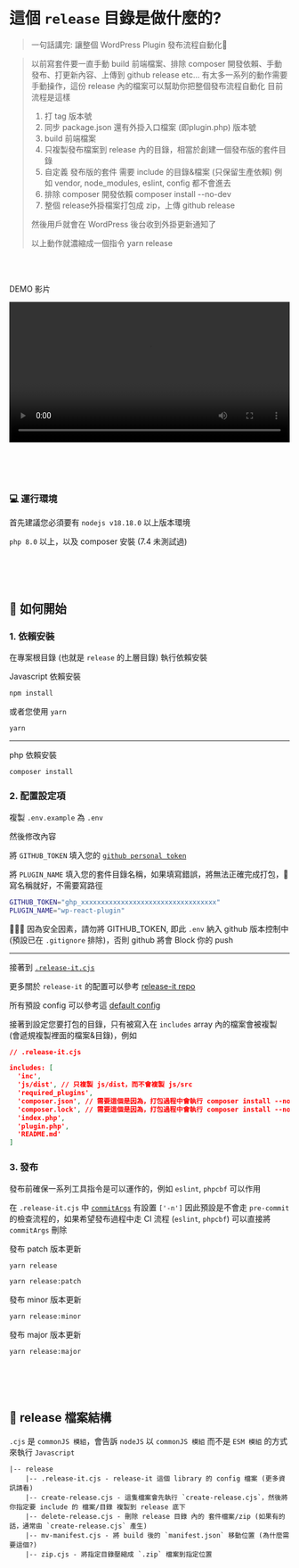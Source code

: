 # 這個 `release` 目錄是做什麼的?

> 一句話講完: 讓整個 WordPress Plugin 發布流程自動化🚀

> 以前寫套件要一直手動 build 前端檔案、排除 composer 開發依賴、手動發布、打更新內容、上傳到 github release etc...
> 有太多一系列的動作需要手動操作，這份 release 內的檔案可以幫助你把整個發布流程自動化
> 目前流程是這樣
> 1. 打 tag 版本號
> 2. 同步 package.json 還有外掛入口檔案 (即plugin.php) 版本號
> 3. build 前端檔案
> 4. 只複製發布檔案到 release 內的目錄，相當於創建一個發布版的套件目錄
> 5. 自定義 發布版的套件 需要 include 的目錄&檔案 (只保留生產依賴)
> 例如 vendor, node_modules, eslint, config 都不會進去
> 6. 排除 composer 開發依賴 composer install --no-dev
> 7. 整個 release外掛檔案打包成 zip，上傳 github release
>
> 然後用戶就會在 WordPress 後台收到外掛更新通知了
>
> 以上動作就濃縮成一個指令 yarn release


<br />
<br />

DEMO 影片

<video src="https://github.com/j7-dev/wp-react-plugin/assets/9213776/3c41ba8f-a1de-42bb-9b56-7ce1a7047373
" width="100%"></video>




<br />
<br />
<br />


### 💻 運行環境

首先建議您必須要有 `nodejs v18.18.0` 以上版本環境

`php 8.0` 以上，以及 composer 安裝 (7.4 未測試過)

<br />
<br />
<br />

## 🤘 如何開始

### 1. 依賴安裝

在專案根目錄 (也就是 `release` 的上層目錄) 執行依賴安裝

Javascript 依賴安裝

```bash
npm install
```

或者您使用 `yarn`

```bash
yarn
```

---

php 依賴安裝

```bash
composer install
```

### 2. 配置設定項

複製 `.env.example` 為 `.env`

然後修改內容

將 `GITHUB_TOKEN` 填入您的 [`github personal token`](https://docs.github.com/en/authentication/keeping-your-account-and-data-secure/managing-your-personal-access-tokens#creating-a-personal-access-token-classic)

將 `PLUGIN_NAME` 填入您的套件目錄名稱，如果填寫錯誤，將無法正確完成打包，🚩寫名稱就好，不需要寫路徑

```bash
GITHUB_TOKEN="ghp_xxxxxxxxxxxxxxxxxxxxxxxxxxxxxxxxxx"
PLUGIN_NAME="wp-react-plugin"
```

🚩🚩🚩 因為安全因素，請勿將 GITHUB_TOKEN, 即此 `.env` 納入 github 版本控制中 (預設已在 `.gitignore` 排除)，否則 github 將會 Block 你的 push

---

接著到 [`.release-it.cjs`](https://github.com/j7-dev/wp-react-plugin/blob/master/release/.release-it.cjs)

更多關於 `release-it` 的配置可以參考 [release-it repo](https://github.com/release-it/release-it)

所有預設 config 可以參考這 [default config](https://github.com/release-it/release-it/blob/main/config/release-it.json)

接著到設定您要打包的目錄，只有被寫入在 `includes` array 內的檔案會被複製 (會遞規複製裡面的檔案&目錄)，例如

```json
// .release-it.cjs

includes: [
  'inc',
  'js/dist', // 只複製 js/dist，而不會複製 js/src
  'required_plugins',
  'composer.json', // 需要這個是因為，打包過程中會執行 composer install --no-dev
  'composer.lock', // 需要這個是因為，打包過程中會執行 composer install --no-dev
  'index.php',
  'plugin.php',
  'README.md'
]
```

### 3. 發布

發布前確保一系列工具指令是可以運作的，例如 `eslint`, `phpcbf` 可以作用

在 `.release-it.cjs` 中 [`commitArgs`](https://github.com/j7-dev/wp-react-plugin/blob/1257b83683b81f0b87d5aa0ce93b8e3496e485e7/release/.release-it.cjs#L21) 有設置 `['-n']` 因此預設是不會走 `pre-commit` 的檢查流程的，如果希望發布過程中走 CI 流程 (`eslint`, `phpcbf`) 可以直接將 `commitArgs` 刪除

發布 patch 版本更新

```bash
yarn release
```

```bash
yarn release:patch
```

發布 minor 版本更新

```bash
yarn release:minor
```

發布 major 版本更新

```bash
yarn release:major
```

<br />
<br />
<br />

## 📁 release 檔案結構

`.cjs` 是 `commonJS 模組`，會告訴 `nodeJS` 以 `commonJS 模組` 而不是 `ESM 模組` 的方式來執行 `Javascript`

```
|-- release
    |-- .release-it.cjs - release-it 這個 library 的 config 檔案 (更多資訊請看)
    |-- create-release.cjs - 這隻檔案會先執行 `create-release.cjs`，然後將你指定要 include 的 檔案/目錄 複製到 release 底下
    |-- delete-release.cjs - 刪除 release 目錄 內的 套件檔案/zip (如果有的話，通常由 `create-release.cjs` 產生)
    |-- mv-manifest.cjs - 將 build 後的 `manifest.json` 移動位置 (為什麼需要這個?)
    |-- zip.cjs - 將指定目錄壓縮成 `.zip` 檔案到指定位置
```
